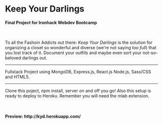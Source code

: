 <h1>Keep Your Darlings</h1>
<h4>Final Project for Ironhack Webdev Bootcamp</h4>
<br>
<p>To all the Fashoin Addicts out there: <i>Keep Your Darlings</i> is the solution for organizing a closet so wonderful and diverse (we're not saying <i>too full</i>) that you lost track of it. Document your outfits and maybe even sort your not-so-beloved darlings out.
<hr>
<p>Fullstack Project using MongoDB, Express.js, React.js Node.js, Sass/CSS and HTML5.
<hr>
<p>Clone this poject, npm install, server on and off you go! Also this setup is ready to deploy to Heroku. Remember you will need the mlab extension.</p>
<br>
<h4>Preview: http://kyd.herokuapp.com/</h4>
